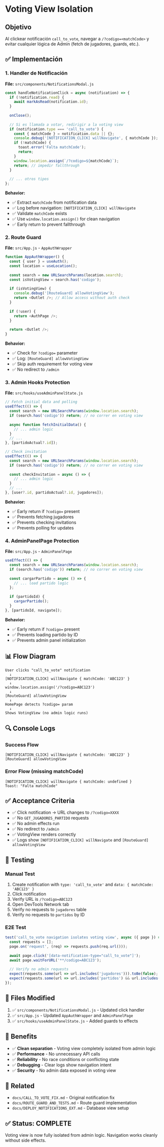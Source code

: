 # Voting View Isolation

## Objetivo
Al clickear notificación `call_to_vote`, navegar a `/?codigo=<matchCode>` y evitar cualquier lógica de Admin (fetch de jugadores, guards, etc.).

## ✅ Implementación

### 1. Handler de Notificación

**File:** `src/components/NotificationsModal.js`

```javascript
const handleNotificationClick = async (notification) => {
  if (!notification.read) {
    await markAsRead(notification.id);
  }
  
  onClose();
  
  // Si es llamada a votar, redirigir a la voting view
  if (notification.type === 'call_to_vote') {
    const { matchCode } = notification.data || {};
    console.debug('[NOTIFICATION_CLICK] willNavigate', { matchCode });
    if (!matchCode) {
      toast.error('Falta matchCode');
      return;
    }
    window.location.assign(`/?codigo=${matchCode}`);
    return; // impedir fallthrough
  }
  
  // ... otros tipos
};
```

**Behavior:**
- ✅ Extract `matchCode` from notification data
- ✅ Log before navigation: `[NOTIFICATION_CLICK] willNavigate`
- ✅ Validate `matchCode` exists
- ✅ Use `window.location.assign()` for clean navigation
- ✅ Early return to prevent fallthrough

### 2. Route Guard

**File:** `src/App.js` - `AppAuthWrapper`

```javascript
function AppAuthWrapper() {
  const { user } = useAuth();
  const location = useLocation();
  
  const search = new URLSearchParams(location.search);
  const isVotingView = search.has('codigo');
  
  if (isVotingView) {
    console.debug('[RouteGuard] allowVotingView');
    return <Outlet />; // Allow access without auth check
  }
  
  if (!user) {
    return <AuthPage />;
  }
  
  return <Outlet />;
}
```

**Behavior:**
- ✅ Check for `?codigo=` parameter
- ✅ Log: `[RouteGuard] allowVotingView`
- ✅ Skip auth requirement for voting view
- ✅ No redirect to `/admin`

### 3. Admin Hooks Protection

**File:** `src/hooks/useAdminPanelState.js`

```javascript
// Fetch initial data and polling
useEffect(() => {
  const search = new URLSearchParams(window.location.search);
  if (search.has('codigo')) return; // no correr en voting view
  
  async function fetchInitialData() {
    // ... admin logic
  }
  // ...
}, [partidoActual?.id]);

// Check invitation
useEffect(() => {
  const search = new URLSearchParams(window.location.search);
  if (search.has('codigo')) return; // no correr en voting view
  
  const checkInvitation = async () => {
    // ... admin logic
  }
  // ...
}, [user?.id, partidoActual?.id, jugadores]);
```

**Behavior:**
- ✅ Early return if `?codigo=` present
- ✅ Prevents fetching jugadores
- ✅ Prevents checking invitations
- ✅ Prevents polling for updates

### 4. AdminPanelPage Protection

**File:** `src/App.js` - `AdminPanelPage`

```javascript
useEffect(() => {
  const search = new URLSearchParams(window.location.search);
  if (search.has('codigo')) return; // no correr en voting view
  
  const cargarPartido = async () => {
    // ... load partido logic
  };
  
  if (partidoId) {
    cargarPartido();
  }
}, [partidoId, navigate]);
```

**Behavior:**
- ✅ Early return if `?codigo=` present
- ✅ Prevents loading partido by ID
- ✅ Prevents admin panel initialization

## 📊 Flow Diagram

```
User clicks "call_to_vote" notification
  ↓
[NOTIFICATION_CLICK] willNavigate { matchCode: 'ABC123' }
  ↓
window.location.assign('/?codigo=ABC123')
  ↓
[RouteGuard] allowVotingView
  ↓
HomePage detects ?codigo= param
  ↓
Shows VotingView (no admin logic runs)
```

## 🔍 Console Logs

### Success Flow
```
[NOTIFICATION_CLICK] willNavigate { matchCode: 'ABC123' }
[RouteGuard] allowVotingView
```

### Error Flow (missing matchCode)
```
[NOTIFICATION_CLICK] willNavigate { matchCode: undefined }
Toast: "Falta matchCode"
```

## ✅ Acceptance Criteria

- ✅ Click notification → URL changes to `/?codigo=XXXX`
- ✅ No `GET_JUGADORES_PARTIDO` requests
- ✅ No admin effects run
- ✅ No redirect to `/admin`
- ✅ VotingView renders correctly
- ✅ Logs show `[NOTIFICATION_CLICK] willNavigate` and `[RouteGuard] allowVotingView`

## 🧪 Testing

### Manual Test
1. Create notification with `type: 'call_to_vote'` and `data: { matchCode: 'ABC123' }`
2. Click notification
3. Verify URL is `/?codigo=ABC123`
4. Open DevTools Network tab
5. Verify no requests to `jugadores` table
6. Verify no requests to `partidos` by ID

### E2E Test
```javascript
test('call_to_vote navigation isolates voting view', async ({ page }) => {
  const requests = [];
  page.on('request', (req) => requests.push(req.url()));
  
  await page.click('[data-notification-type="call_to_vote"]');
  await page.waitForURL('**/codigo=ABC123');
  
  // Verify no admin requests
  expect(requests.some(url => url.includes('jugadores'))).toBe(false);
  expect(requests.some(url => url.includes('partidos') && url.includes('id='))).toBe(false);
});
```

## 📝 Files Modified

1. ✅ `src/components/NotificationsModal.js` - Updated click handler
2. ✅ `src/App.js` - Updated `AppAuthWrapper` and `AdminPanelPage`
3. ✅ `src/hooks/useAdminPanelState.js` - Added guards to effects

## 🎯 Benefits

- ✅ **Clean separation** - Voting view completely isolated from admin logic
- ✅ **Performance** - No unnecessary API calls
- ✅ **Reliability** - No race conditions or conflicting state
- ✅ **Debugging** - Clear logs show navigation intent
- ✅ **Security** - No admin data exposed in voting view

## 🔄 Related

- `docs/CALL_TO_VOTE_FIX.md` - Original notification fix
- `docs/ROUTE_GUARD_AND_TESTS.md` - Route guard implementation
- `docs/DEPLOY_NOTIFICATIONS_EXT.md` - Database view setup

## ✅ Status: COMPLETE

Voting view is now fully isolated from admin logic. Navigation works cleanly without side effects.
